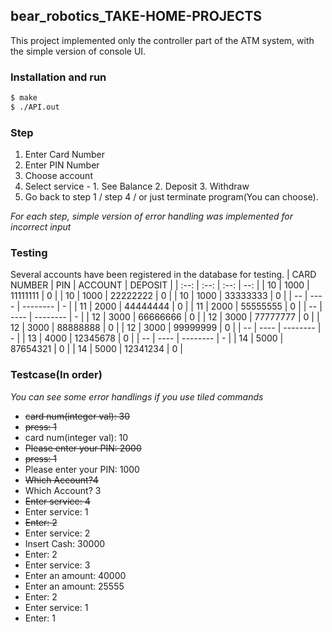 ## bear_robotics_TAKE-HOME-PROJECTS
This project implemented only the controller part of the ATM system, with the simple version of console UI.

### Installation and run
``` bash
$ make
$ ./API.out
```

### Step
1. Enter Card Number
1. Enter PIN Number
1. Choose account
1. Select service - 1. See Balance 2. Deposit 3. Withdraw
1. Go back to step 1 / step 4 / or just terminate program(You can choose).

*For each step, simple version of error handling was implemented for incorrect input*

### Testing
Several accounts have been registered in the database for testing.
| CARD NUMBER | PIN | ACCOUNT | DEPOSIT |
| :--: | :--: | :--: | --: |
| 10 | 1000 | 11111111 | 0 |
| 10 | 1000 | 22222222 | 0 |
| 10 | 1000 | 33333333 | 0 |
| -- | ---- | -------- | - |
| 11 | 2000 | 44444444 | 0 |
| 11 | 2000 | 55555555 | 0 |
| -- | ---- | -------- | - |
| 12 | 3000 | 66666666 | 0 |
| 12 | 3000 | 77777777 | 0 |
| 12 | 3000 | 88888888 | 0 |
| 12 | 3000 | 99999999 | 0 |
| -- | ---- | -------- | - |
| 13 | 4000 | 12345678 | 0 |
| -- | ---- | -------- | - |
| 14 | 5000 | 87654321 | 0 |
| 14 | 5000 | 12341234 | 0 |

### Testcase(In order)

*You can see some error handlings if you use tiled commands*

- ~~card num(integer val): 30~~
- ~~press: 1~~
- card num(integer val): 10
- ~~Please enter your PIN: 2000~~
- ~~press: 1~~
- Please enter your PIN: 1000
- ~~Which Account?4~~
- Which Account? 3
- ~~Enter service: 4~~
- Enter service: 1
- ~~Enter: 2~~
- Enter service: 2
- Insert Cash: 30000
- Enter: 2
- Enter service: 3 
- Enter an amount: 40000
- Enter an amount: 25555
- Enter: 2
- Enter service: 1
- Enter: 1
